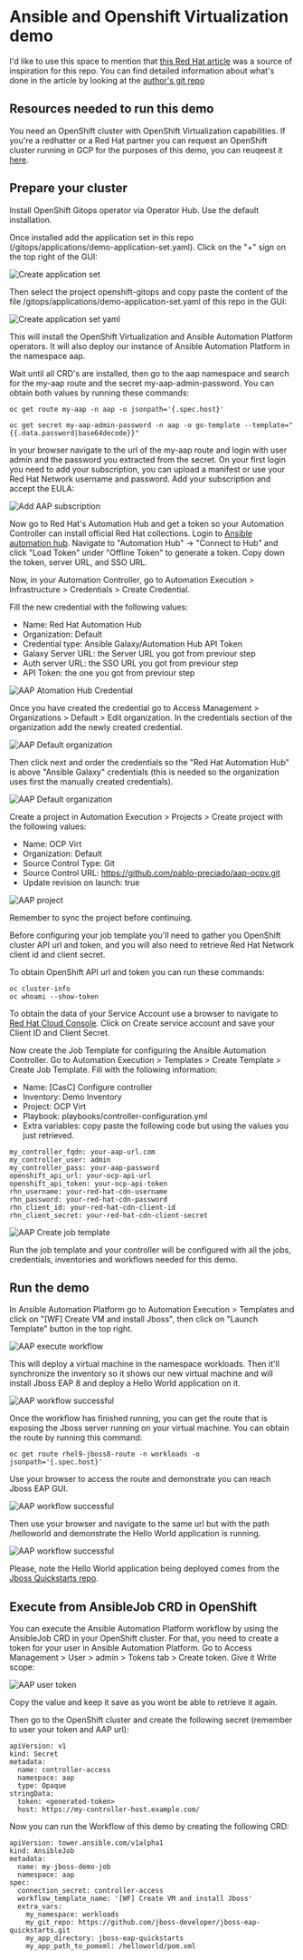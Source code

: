 # Ansible and Openshift Virtualization demo

I'd like to use this space to mention that [this Red Hat article](https://www.redhat.com/en/blog/ansible-automation-platform-openshift-virtualization-multi-cluster-environment) was a source of inspiration for this repo. You can find detailed information about what's done in the article by looking at the [author's git repo](https://www.redhat.com/en/blog/ansible-automation-platform-openshift-virtualization-multi-cluster-environment)

## Resources needed to run this demo

You need an OpenShift cluster with OpenShift Virtualization capabilities. If you're a redhatter or a Red Hat partner you can request an OpenShift cluster running in GCP for the purposes of this demo, you can reuqeest it [here](https://catalog.demo.redhat.com/catalog?item=babylon-catalog-prod/gcp-gpte.ocp4-on-gcp.prod&utm_source=webapp&utm_medium=share-link).

## Prepare your cluster

Install OpenShift Gitops operator via Operator Hub. Use the default installation.

Once installed add the application set in this repo (/gitops/applications/demo-application-set.yaml). Click on the "+" sign on the top right of the GUI:

![Create application set](images/create-application-set.png)

Then select the project openshift-gitops and copy paste the content of the file /gitops/applications/demo-application-set.yaml of this repo in the GUI:

![Create application set yaml](images/application-set-yaml.png)

This will install the OpenShift Virtualization and Ansible Automation Platform operators. It will also deploy our instance of Ansible Automation Platform in the namespace aap.

Wait until all CRD's are installed, then go to the aap namespace and search for the my-aap route and the secret my-aap-admin-password. You can obtain both values by running these commands:

```
oc get route my-aap -n aap -o jsonpath='{.spec.host}'
```
```
oc get secret my-aap-admin-password -n aap -o go-template --template="{{.data.password|base64decode}}"
```

In your browser navigate to the url of the my-aap route and login with user admin and the password you extracted from the secret.
On your first login you need to add your subscription, you can upload a manifest or use your Red Hat Network username and password. Add your subscription and accept the EULA:

![Add AAP subscription](images/aap-subscription.png)

Now go to Red Hat's Automation Hub and get a token so your Automation Controller can install official Red Hat collections. Login to [Ansible automation hub](https://console.redhat.com/ansible/automation-hub). Navigate to "Automation Hub" -> "Connect to Hub" and click "Load Token" under "Offline Token" to generate a token. Copy down the token, server URL, and SSO URL.

Now, in your Automation Controller, go to Automation Execution > Infrastructure > Credentials > Create Credential.

Fill the new credential with the following values:
 - Name: Red Hat Automation Hub
 - Organization: Default
 - Credential type: Ansible Galaxy/Automation Hub API Token
 - Galaxy Server URL: the Server URL you got from previour step
 - Auth server URL: the SSO URL you got from previour step
 - API Token: the one you got from previour step

![AAP Atomation Hub Credential](images/automation-hub-credential.png)

Once you have created the credential go to Access Management > Organizations > Default > Edit organization. In the credentials section of the organization add the newly created credential.

 ![AAP Default organization](images/default-organization.png)

 Then click next and order the credentials so the "Red Hat Automation Hub" is above "Ansible Galaxy" credentials (this is needed so the organization uses first the manually created credentials).

![AAP Default organization](images/organization-credentials-order.png)

Create a project in Automation Execution > Projects > Create project with the following values:
 - Name: OCP Virt
 - Organization: Default
 - Source Control Type: Git
 - Source Control URL: https://github.com/pablo-preciado/aap-ocpv.git
 - Update revision on launch: true

 ![AAP project](images/aap-project.png)

Remember to sync the project before continuing.

Before configuring your job template you'll need to gather you OpenShift cluster API url and token, and you will also need to retrieve Red Hat Network client id and client secret.

To obtain OpenShift API url and token you can run these commands:
```
oc cluster-info
oc whoami --show-token
```
To obtain the data of your Service Account use a browser to navigate to [Red Hat Cloud Console](https://console.redhat.com/application-services/service-accounts). Click on Create service account and save your Client ID and Client Secret.

Now create the Job Template for configuring the Ansible Automation Controller. Go to Automation Execution > Templates > Create Template > Create Job Template. Fill with the following information:
 - Name: [CasC] Configure controller
 - Inventory: Demo Inventory
 - Project: OCP Virt
 - Playbook: playbooks/controller-configuration.yml
 - Extra variables: copy paste the following code but using the values you just retrieved.
```
my_controller_fqdn: your-aap-url.com
my_controller_user: admin
my_controller_pass: your-aap-password
openshift_api_url: your-ocp-api-url
openshift_api_token: your-ocp-api-token
rhn_username: your-red-hat-cdn-username
rhn_password: your-red-hat-cdn-password
rhn_client_id: your-red-hat-cdn-client-id
rhn_client_secret: your-red-hat-cdn-client-secret
```

![AAP Create job template](images/controller-configuration-template.png)

Run the job template and your controller will be configured with all the jobs, credentials, inventories and workflows needed for this demo.

## Run the demo

In Ansible Automation Platform go to Automation Execution > Templates and click on "[WF] Create VM and install Jboss", then click on "Launch Template" button in the top right.

![AAP execute workflow](images/execute-workflow.png)

This will deploy a virtual machine in the namespace workloads. Then it'll synchronize the inventory so it shows our new virtual machine and will install Jboss EAP 8 and deploy a Hello World application on it.

![AAP workflow successful](images/workflow-succesful.png)

Once the workflow has finished running, you can get the route that is exposing the Jboss server running on your virtual machine. You can obtain the route by running this command:
```
oc get route rhel9-jboss8-route -n workloads -o jsonpath='{.spec.host}'
```
Use your browser to access the route and demonstrate you can reach Jboss EAP GUI.

![AAP workflow successful](images/jboss-eap-gui.png)

Then use your browser and navigate to the same url but with the path /helloworld and demonstrate the Hello World application is running.

![AAP workflow successful](images/helloworld.png)

Please, note the Hello World application being deployed comes from the [Jboss Quickstarts repo](https://github.com/jboss-developer/jboss-eap-quickstarts?tab=readme-ov-file).

## Execute from AnsibleJob CRD in OpenShift

You can execute the Ansible Automation Platform workflow by using the AnsibleJob CRD in your OpenShift cluster. For that, you need to create a token for your user in Ansible Automation Platform. Go to Access Management > User > admin > Tokens tab > Create token. Give it Write scope:

![AAP user token](images/aap-user-token.png)

Copy the value and keep it save as you wont be able to retrieve it again.

Then go to the OpenShift cluster and create the following secret (remember to user your token and AAP url):

```
apiVersion: v1
kind: Secret
metadata:
  name: controller-access
  namespace: aap
  type: Opaque
stringData:
  token: <generated-token>
  host: https://my-controller-host.example.com/
```

Now you can run the Workflow of this demo by creating the following CRD:

```
apiVersion: tower.ansible.com/v1alpha1
kind: AnsibleJob
metadata:
  name: my-jboss-demo-job
  namespace: aap
spec:
  connection_secret: controller-access
  workflow_template_name: '[WF] Create VM and install Jboss'
  extra_vars:
    my_namespace: workloads
    my_git_repo: https://github.com/jboss-developer/jboss-eap-quickstarts.git
    my_app_directory: jboss-eap-quickstarts
    my_app_path_to_pomxml: /helloworld/pom.xml
```